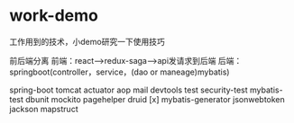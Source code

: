 # work-demo
工作用到的技术，小demo研究一下使用技巧

前后端分离
前端：react-->redux-saga-->api发请求到后端
后端：springboot(controller，service，(dao or maneage)mybatis) 

spring-boot
    tomcat
    actuator
    aop
    mail
    devtools
    test
    security-test
    mybatis-test
    dbunit
    mockito
    pagehelper
    druid
[x] mybatis-generator
    jsonwebtoken
    jackson
    mapstruct
